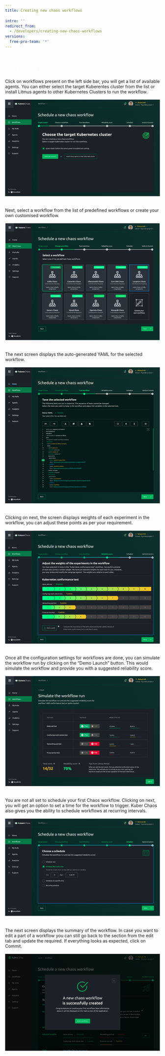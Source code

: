 ```yaml
---
title: Creating new chaos workflows

intro: ''
redirect_from:
  - /developers/creating-new-chaos-workflows
versions:
  free-pro-team: '*'
---
```

<br>
<p style="color:white;font-size:20px;">Scheduling workflow:</p>
Click on workflows present on the left side bar, you will get a list of available agents. You can either select the target Kuberentes cluster from the list or install Litmus agents to other Kubernetes Clusters to run the workflow. 
<br>
<br><center><img class="image-with-border" src="/assets/images/developer/create-new-workflows/Available ListOfClusters.png"></center>
<br>
<br>
Next, select a workflow from the list of predefined workflows or create your own customised workflow. 
<br>
<br><center><img class="image-with-border" src="/assets/images/developer/create-new-workflows/Select-a-new-chaos-workflow.png"></center>
<br>
<br>
The next screen displays the auto-generated YAML for the selected workflow.
<br>
<br><center><img class="image-with-border" src="/assets/images/developer/create-new-workflows/FinaYAML.png" width="800"></center>
<br>
<br>
Clicking on next, the screen displays weights of each experiment in the workflow, you can adjust these points as per your requirement. 
<br>
<br><center><img class="image-with-border" src="/assets/images/developer/create-new-workflows/weights.png"></center>
<br>
<br>
Once all the configuration settings for workflows are done, you can simulate the workflow run by clicking on the “Demo Launch” button. This would simulate the workflow and provide you with a suggested reliability score.
<br>
<br><center><img class="image-with-border" src="/assets/images/developer/create-new-workflows/Simulate.png"></center>
<br>
<br>
You are not all set to schedule your first Chaos workflow. Clicking on next, you will get an option to set a time for the workflow to trigger. Kuber Chaos also gives you the ability to schedule workflows at recurring intervals. 
<br>
<br><center><img class="image-with-border" src="/assets/images/developer/create-new-workflows/SetSchedule.png"></center>
<br>
<br>
The next screen displays the summary of the workflow. In case you want to edit a part of a workflow you can still go back to the section from the edit tab and update the required. If everything looks as expected, click on Commit.  
<br>
<br><center><img class="image-with-border" src="/assets/images/developer/create-new-workflows/WorkflowDeployed.png"></center>
<br>
<br>
